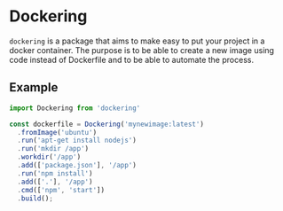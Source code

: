 # Dockering

`dockering` is a package that aims to make easy to put your project in a docker container. The purpose is to be able to create a new image using code instead of Dockerfile and to be able to automate the process.

## Example

```javascript
import Dockering from 'dockering'

const dockerfile = Dockering('mynewimage:latest')
  .fromImage('ubuntu')
  .run('apt-get install nodejs')
  .run('mkdir /app')
  .workdir('/app')
  .add(['package.json'], '/app')
  .run('npm install')
  .add(['.'], '/app')
  .cmd(['npm', 'start'])
  .build();
```
